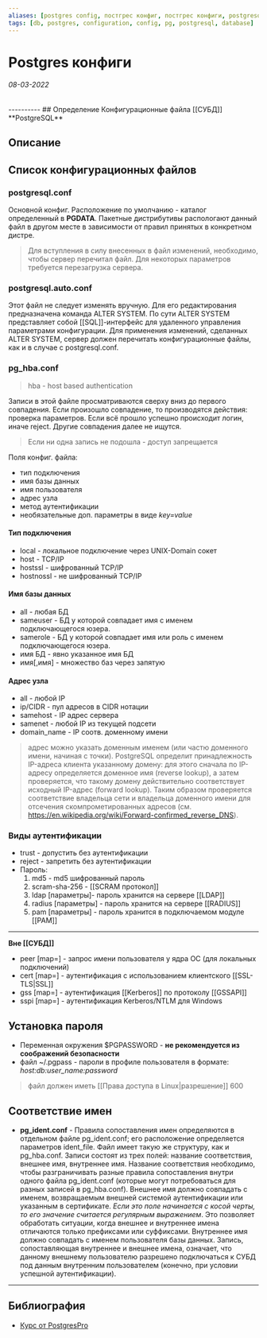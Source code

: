 ```yaml
---
aliases: [postgres config, постгрес конфиг, постгрес конфиги, postgresql.conf, pg_hba.conf]
tags: [db, postgres, configuration, config, pg, postgresql, database]
---
```

# Postgres конфиги
<h6>08-03-2022</h6>
----------
## Определение
Конфигурационные файла [[СУБД]] **PostgreSQL**


## Описание

## Список конфигурационных файлов
### postgresql.conf 
Основной конфиг. Расположение по умолчанию - каталог определенный в **PGDATA**. Пакетные дистрибутивы распологают данный файл в другом месте в зависимости от правил принятых в конкретном дистре.
>Для вступления в силу внесенных в файл изменений, необходимо, чтобы сервер перечитал файл. Для некоторых параметров требуется перезагрузка сервера.
### postgresql.auto.conf
Этот файл не следует изменять вручную. Для его редактирования предназначена команда ALTER SYSTEM. По сути ALTER SYSTEM представляет собой [[SQL]]-интерфейс для удаленного управления параметрами конфигурации. Для применения изменений, сделанных ALTER SYSTEM, сервер должен перечитать конфигурационные файлы, как и в случае с postgresql.conf.

### pg_hba.conf
> hba - host based authentication

Записи в этой файле просматриваются сверху вниз до первого совпадения. Если произошло совпадение, то производятся действия: проверка параметров. Если всё прошло успешно происходит логин, иначе reject. Другие совпадения далее не ищутся.
> Если ни одна запись не подошла - доступ запрещается

Поля конфиг. файла:
- тип подключения
- имя базы данных
- имя пользователя
- адрес узла
- метод аутентификации
- необязательные доп. параметры в виде *key=value*

#### Тип подключения
- local - локальное подключение через UNIX-Domain сокет
- host - TCP/IP
- hostssl - шифрованный TCP/IP
- hostnossl - не шифрованный TCP/IP

#### Имя базы данных
- all - любая БД
- sameuser - БД у которой совпадает имя с именем подключающегося юзера.
- samerole - БД у которой совпадает имя или роль с именем подключающегося юзера.
- имя БД - явно указанное имя БД
- имя\[,имя\] - множество баз через запятую


#### Адрес узла
 - all - любой IP
 - ip/CIDR - пул адресов в CIDR нотации
 - samehost - IP адрес сервера
 - samenet - любой IP из текущей подсети
 - domain_name - IP соотв. доменному имени
 > адрес можно указать доменным именем (или частю доменного имени, начиная с точки). PostgreSQL определит принадлежность IP-адреса клиента указанному домену: для этого сначала по IP-адресу определяется доменное имя (reverse lookup), а затем проверяется, что такому домену действительно соответствует исходный IP-адрес (forward lookup). Таким образом проверяется соответствие владельца сети и владельца доменного имени для отсечения скомпрометированных адресов (см. https://en.wikipedia.org/wiki/Forward-confirmed_reverse_DNS).

### Виды аутентификации
- trust - допустить без аутентификации
- reject - запретить без аутентификации
- Пароль:
  1. md5 - md5 шифрованный пароль
  2. scram-sha-256 - [[SCRAM протокол]]
  3. ldap \[параметры\]- пароль хранится на сервере [[LDAP]]
  4. radius \[параметры\] - пароль хранится на сервере [[RADIUS]]
  5. pam \[параметры\] - пароль хранится в подключаемом модуле [[PAM]]
---
**Вне [[СУБД]]**
- peer \[map=\] - запрос имени пользователя у ядра ОС (для локальных подключений)
- cert \[map=\] - аутентификация с использованием клиентского [[SSL-TLS|SSL]]
- gss \[map=\] - аутентификация [[Kerberos]] по протоколу [[GSSAPI]]
- sspi \[map=\] - аутентификация Kerberos/NTLM для Windows 

## Установка пароля
- Переменная окружения $PGPASSWORD - **не рекомендуется из соображений безопасности**
- файл ~/.pgpass - пароли в профиле пользователя в формате: *host:db:user_name:password*
> файл должен иметь [[Права доступа в Linux|разрешение]] 600

## Соответствие имен
- **pg_ident.conf** - Правила сопоставления имен определяются в отдельном файле pg_ident.conf; его расположение определяется параметров ident_file. Файл имеет такую же структуру, как и pg_hba.conf. Записи состоят из трех полей: название соответствия, внешнее имя, внутреннее имя. Название соответствия необходимо, чтобы разграничивать разные правила сопоставления внутри одного файла pg_ident.conf (которые могут потребоваться для разных записей в pg_hba.conf). Внешнее имя должно совпадать с именем, возвращаемым внешней системой аутентификации или указанным в сертификате. *Если это поле начинается с косой черты, то его значение считается регулярным выражением*. Это позволяет обработать ситуации, когда внешнее и внутреннее имена отличаются только префиксами или суффиксами. Внутреннее имя должно совпадать с именем пользователя базы данных. Запись, сопоставляющая внутреннее и внешнее имена, означает, что данному внешнему пользователю разрешено подключаться к СУБД под данным внутренним пользователем (конечно, при условии успешной аутентификации).
---
## Библиография
- [Курс от PostgresPro](https://postgrespro.ru/education/courses/DBA1)
